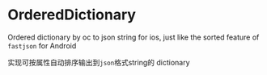 # OrderedDictionary
Ordered dictionary by oc to json string for ios, just like the sorted feature of `fastjson` for Android

实现可按属性自动排序输出到`json`格式string的 dictionary
